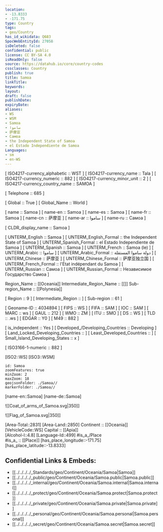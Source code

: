 ```yaml
---
location:
- -13.8333
- -171.75
type: Country
tags:
- geo/Country
has_id_wikidata: Q683 
SpocWebEntityId: 27058
isDeleted: false
confidential: public
license: CC BY-SA 4.0
isReadOnly: false
source: https://datahub.io/core/country-codes
cssclasses: Country
publish: true
title: Samoa
linkTitle: 
keywords: 
layout: 
draft: false
publishDate: 
expiryDate: 
aliases:
- WS
- WSM
- Samoa
- ساموا
- 萨摩亚
- Самоа
- the Independent State of Samoa
- el Estado Independiente de Samoa
Languages:
- sm
- en-WS
---
```



[	ISO4217-currency_alphabetic	 :: WST ] 
[	ISO4217-currency_name	 :: Tala ] 
[	ISO4217-currency_numeric	 :: 882 ] 
[	ISO4217-currency_minor_unit	 :: 2 ] 
[	ISO4217-currency_country_name	 :: SAMOA ] 

[	Telephone	 :: 685 ] 

[	Global	 :: True ] 
[	Global_Name	 :: World ] 

[	name	 :: Samoa ] 
[	name-en	 :: Samoa ] 
[	name-es	 :: Samoa ] 
[	name-fr	 :: Samoa ] 
[	name-cn	 :: 萨摩亚 ] 
[	name-ar	 :: ساموا ] 
[	name-ru	 :: Самоа ] 

[	CLDR_display_name	 :: Samoa ] 

[	UNTERM_English	 :: Samoa ] 
[	UNTERM_English_Formal	 :: the Independent State of Samoa ] 
[	UNTERM_Spanish_Formal	 :: el Estado Independiente de Samoa ] 
[	UNTERM_Spanish	 :: Samoa ] 
[	UNTERM_French	 :: Samoa (le) ] 
[	UNTERM_Arabic	 :: ساموا ] 
[	UNTERM_Arabic_Formal	 :: دولة ساموا المستقلة ] 
[	UNTERM_Chinese	 :: 萨摩亚 ] 
[	UNTERM_Chinese_Formal	 :: 萨摩亚独立国 ] 
[	UNTERM_French_Formal	 :: l'État indépendant du Samoa ] 
[	UNTERM_Russian	 :: Самоа ] 
[	UNTERM_Russian_Formal	 :: Независимое Государство Самоа ] 

Region_Name ::  [[Oceania]] 
Intermediate_Region_Name ::  [[]] 
Sub-region_Name ::  [[Polynesia]] 

[	Region	 :: 9 ] 
[	Intermediate_Region	 ::  ] 
[	Sub-region	 :: 61 ] 

[	Geoname-ID	 :: 4034894 ] 
[	FIPS	 :: WS ] 
[	FIFA	 :: SAM ] 
[	IOC	 :: SAM ] 
[	MARC	 :: ws ] 
[	GAUL	 :: 212 ] 
[	WMO	 :: ZM ] 
[	ITU	 :: SMO ] 
[	DS	 :: WS ] 
[	TLD	 :: .ws ] 
[	EDGAR	 :: Y0 ] 
[	M49	 :: 882 ] 

[	is_independent	 :: Yes ] 
[	Developed_/Developing_Countries	 :: Developing ] 
[	Land_Locked_Developing_Countries	 ::  ] 
[	Least_Developed_Countries	 ::  ] 
[	Small_Island_Developing_States	 :: x ] 

[	ISO3166-1-numeric	 :: 882 ] 



[ISO2::WS] 
[ISO3::WSM] 
```leaflet
id: Samoa
zoomFeatures: true 
minZoom: 2 
maxZoom: 18
geojsonFolder: ./Samoa//
markerFolder: ./Samoa//
```

[name-en::Samoa] 
[name-de::Samoa] 

![[Coat_of_arms_of_Samoa.svg|350]] 

![[Flag_of_Samoa.svg|350]] 

[Area-Total::2831] 
[Area-Land::2850] 
Continent :: [[Oceania]]  
[VehicleCode::WS] 
Capital :: [[Apia]]  
[Alcohol-l::4.8] 
[Language-Id::499] 
#is_a_/Place  
#is_a_ :: [[Place]] 
[has_place_longitude::-171.75] 
[has_place_latitude::-13.8333] 



## Confidential Links & Embeds: 
- [[../../../../_Standards/geo/Continent/Oceania/Samoa|Samoa]] 
- [[../../../../_public/geo/Continent/Oceania/Samoa.public|Samoa.public]] 
- [[../../../../_internal/geo/Continent/Oceania/Samoa.internal|Samoa.internal]] 
- [[../../../../_protect/geo/Continent/Oceania/Samoa.protect|Samoa.protect]] 
- [[../../../../_private/geo/Continent/Oceania/Samoa.private|Samoa.private]] 
- [[../../../../_personal/geo/Continent/Oceania/Samoa.personal|Samoa.personal]] 
- [[../../../../_secret/geo/Continent/Oceania/Samoa.secret|Samoa.secret]] 

